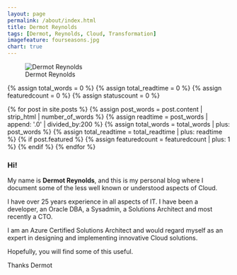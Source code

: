 ```yaml
---
layout: page
permalink: /about/index.html
title: Dermot Reynolds
tags: [Dermot, Reynolds, Cloud, Transformation]
imagefeature: fourseasons.jpg
chart: true
---
```

<figure>
  <img src="{{ site.url }}/images/DR.png" alt="Dermot Reynolds">
  <figcaption>Dermot Reynolds</figcaption>
</figure>

{% assign total_words = 0 %}
{% assign total_readtime = 0 %}
{% assign featuredcount = 0 %}
{% assign statuscount = 0 %}

{% for post in site.posts %}
    {% assign post_words = post.content | strip_html | number_of_words %}
    {% assign readtime = post_words | append: '.0' | divided_by:200 %}
    {% assign total_words = total_words | plus: post_words %}
    {% assign total_readtime = total_readtime | plus: readtime %}
    {% if post.featured %}
    {% assign featuredcount = featuredcount | plus: 1 %}
    {% endif %}
{% endfor %}

### Hi!

My name is **Dermot Reynolds**, and this is my personal blog where I document some of the less well known or understood aspects of Cloud.

I have over 25 years experience in all aspects of IT.  I have been a developer, an Oracle DBA, a Sysadmin, a Solutions Architect and most recently a CTO.

I am an Azure Certified Solutions Architect and would regard myself as an expert in designing and implementing innovative Cloud solutions.

Hopefully, you will find some of this useful.

Thanks
Dermot